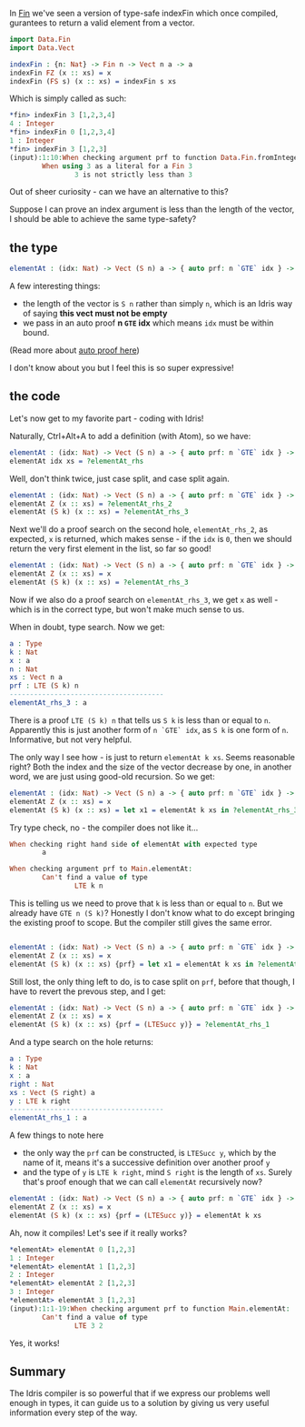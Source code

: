 In [Fin](/fin) we've seen a version of type-safe indexFin which once compiled, gurantees to return a valid element from a vector.

```Idris
import Data.Fin
import Data.Vect

indexFin : {n: Nat} -> Fin n -> Vect n a -> a
indexFin FZ (x :: xs) = x
indexFin (FS s) (x :: xs) = indexFin s xs
```

Which is simply called as such:

```Idris
*fin> indexFin 3 [1,2,3,4]
4 : Integer
*fin> indexFin 0 [1,2,3,4]
1 : Integer
*fin> indexFin 3 [1,2,3]
(input):1:10:When checking argument prf to function Data.Fin.fromInteger:
        When using 3 as a literal for a Fin 3
                3 is not strictly less than 3
```

Out of sheer curiosity - can we have an alternative to this?

Suppose I can prove an index argument is less than the length of the vector, I should be able to achieve the same type-safety?

## the type

```Idris
elementAt : (idx: Nat) -> Vect (S n) a -> { auto prf: n `GTE` idx } -> a
```
A few interesting things:
* the length of the vector is ``S n`` rather than simply ``n``, which is an Idris way of saying **this vect must not be empty**
* we pass in an auto proof **n `GTE` idx** which means ``idx`` must be within bound.

(Read more about [auto proof here](http://docs.idris-lang.org/en/latest/tutorial/miscellany.html))

I don't know about you but I feel this is so super expressive!

## the code

Let's now get to my favorite part - coding with Idris!

Naturally, Ctrl+Alt+A to add a definition (with Atom), so we have:

```Idris
elementAt : (idx: Nat) -> Vect (S n) a -> { auto prf: n `GTE` idx } -> a
elementAt idx xs = ?elementAt_rhs
```

Well, don't think twice, just case split, and case split again.

```idris
elementAt : (idx: Nat) -> Vect (S n) a -> { auto prf: n `GTE` idx } -> a
elementAt Z (x :: xs) = ?elementAt_rhs_2
elementAt (S k) (x :: xs) = ?elementAt_rhs_3
```

Next we'll do a proof search on the second hole, ``elementAt_rhs_2``, as expected, ``x`` is returned, which makes sense - if the ``idx`` is ``0``, then we should return the very first element in the list, so far so good!

```Idris
elementAt : (idx: Nat) -> Vect (S n) a -> { auto prf: n `GTE` idx } -> a
elementAt Z (x :: xs) = x
elementAt (S k) (x :: xs) = ?elementAt_rhs_3
```

Now if we also do a proof search on ``elementAt_rhs_3``, we get ``x`` as well - which is in the correct type, but won't make much sense to us.

When in doubt, type search. Now we get:

```Idris
a : Type
k : Nat
x : a
n : Nat
xs : Vect n a
prf : LTE (S k) n
--------------------------------------
elementAt_rhs_3 : a
```

There is a proof ``LTE (S k) n`` that tells us ``S k`` is less than or equal to ``n``. Apparently this is just another form of ```n `GTE` idx```, as ``S k`` is one form of ``n``. Informative, but not very helpful.

The only way I see how - is just to return ``elementAt k xs``. Seems reasonable right? Both the index and the size of the vector decrease by one, in another word, we are just using good-old recursion. So we get:

```Idris
elementAt : (idx: Nat) -> Vect (S n) a -> { auto prf: n `GTE` idx } -> a
elementAt Z (x :: xs) = x
elementAt (S k) (x :: xs) = let x1 = elementAt k xs in ?elementAt_rhs_3
```

Try type check, no - the compiler does not like it...

```Idris
When checking right hand side of elementAt with expected type
        a

When checking argument prf to Main.elementAt:
        Can't find a value of type
                LTE k n
```

This is telling us we need to prove that ``k`` is less than or equal to ``n``. But we already have ``GTE n (S k)``? Honestly I don't know what to do except bringing the existing proof to scope. But the compiler still gives the same error.

```Idris

elementAt : (idx: Nat) -> Vect (S n) a -> { auto prf: n `GTE` idx } -> a
elementAt Z (x :: xs) = x
elementAt (S k) (x :: xs) {prf} = let x1 = elementAt k xs in ?elementAt_rhs_3
```

Still lost, the only thing left to do, is to case split on ``prf``, before that though, I have to revert the prevous step, and I get:

```Idris
elementAt : (idx: Nat) -> Vect (S n) a -> { auto prf: n `GTE` idx } -> a
elementAt Z (x :: xs) = x
elementAt (S k) (x :: xs) {prf = (LTESucc y)} = ?elementAt_rhs_1
```

And a type search on the hole returns:

```idris
a : Type
k : Nat
x : a
right : Nat
xs : Vect (S right) a
y : LTE k right
--------------------------------------
elementAt_rhs_1 : a
```

A few things to note here
* the only way the ``prf`` can be constructed, is ``LTESucc y``, which by the name of it, means it's a successive definition over another proof ``y``
* and the type of ``y`` is ``LTE k right``, mind ``S right`` is the length of ``xs``. Surely that's proof enough that we can call ``elementAt`` recursively now?

```Idris
elementAt : (idx: Nat) -> Vect (S n) a -> { auto prf: n `GTE` idx } -> a
elementAt Z (x :: xs) = x
elementAt (S k) (x :: xs) {prf = (LTESucc y)} = elementAt k xs
```

Ah, now it compiles! Let's see if it really works?

```Idris
*elementAt> elementAt 0 [1,2,3]
1 : Integer
*elementAt> elementAt 1 [1,2,3]
2 : Integer
*elementAt> elementAt 2 [1,2,3]
3 : Integer
*elementAt> elementAt 3 [1,2,3]
(input):1:1-19:When checking argument prf to function Main.elementAt:
        Can't find a value of type
                LTE 3 2
```

Yes, it works!

## Summary
The Idris compiler is so powerful that if we express our problems well enough in types, it can guide us to a solution by giving us very useful information every step of the way.
